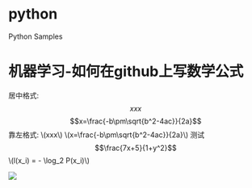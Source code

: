 
<script type="text/javascript" src="http://cdn.mathjax.org/mathjax/latest/MathJax.js?config=default"></script>
# python
Python Samples

# 机器学习-如何在github上写数学公式
居中格式: $$xxx$$
$$x=\frac{-b\pm\sqrt{b^2-4ac}}{2a}$$
靠左格式: \\(xxx\\)
\\(x=\frac{-b\pm\sqrt{b^2-4ac}}{2a}\\)
测试
$$\frac{7x+5}{1+y^2}$$
\\(l(x_i) = - \log_2 P(x_i)\\)

<img src="https://latex.codecogs.com/gif.latex?\frac{\partial%20J}{\partial%20\theta_k^{(j)}}=\sum_{i:r(i,j)=1}{\big((\theta^{(j)})^Tx^{(i)}-y^{(i,j)}\big)x_k^{(i)}}+\lambda%20\theta_k^{(j)}">

